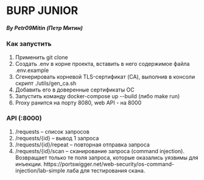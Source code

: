<h1>BURP JUNIOR</h1>

<h5>By Petr09Mitin (Петр Митин)</h5>

<h3>Как запустить</h3>
<ol>
  <li>Применить git clone</li>
  <li>Создать .env в корне проекта, вставить в него содержимое файла .env.example</li>
  <li>Сгенерировать корневой TLS-сертификат (CA), выполнив в консоли скрипт ./utils/gen_ca.sh</li>
  <li>Добавить его в доверенные сертификаты ОС</li>
  <li>Запустить команду docker-compose up --build (либо make run)</li>
  <li>Proxy ранится на порту 8080, web API - на 8000</li>
</ol>

<h3>API (:8000)</h3>
<ol>
  <li>/requests – список запросов</li>
  <li>/requests/{id} – вывод 1 запроса</li>
  <li>/requests/{id}/repeat – повторная отправка запроса</li>
  <li>/requests/{id}/scan – сканирование запроса (command injection). Возвращает только те поля запроса, которые оказались уязвимы для инъекции. https://portswigger.net/web-security/os-command-injection/lab-simple лаба для тестирования скана.</li>
</ol>
